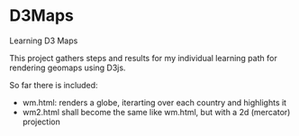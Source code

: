# D3Maps
Learning D3 Maps

This project gathers steps and results for my individual learning path for rendering geomaps using D3js.

So far there is included:
- wm.html: renders a globe, iterarting over each country and highlights it
- wm2.html shall become the same like wm.html, but with a 2d (mercator) projection 
